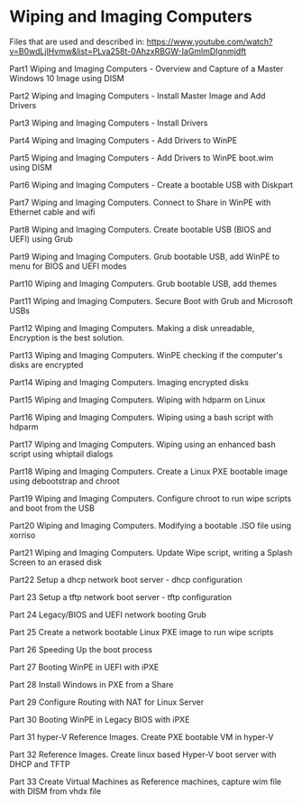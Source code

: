 Wiping and Imaging Computers
============================
Files that are used and described in:
https://www.youtube.com/watch?v=B0wdLjlHvmw&list=PLva258t-0AhzxRBGW-IaGmlmDIgnmjdft

Part1 Wiping and Imaging Computers  - Overview and Capture of a Master Windows 10 Image using DISM

Part2 Wiping and Imaging Computers - Install Master Image and Add Drivers

Part3 Wiping and Imaging Computers  - Install Drivers

Part4 Wiping and Imaging Computers  - Add Drivers to WinPE

Part5 Wiping and Imaging Computers  - Add Drivers to WinPE boot.wim using DISM

Part6 Wiping and Imaging Computers  - Create a bootable USB with Diskpart

Part7 Wiping and Imaging Computers. Connect to Share in WinPE with Ethernet cable and wifi

Part8 Wiping and Imaging Computers. Create bootable USB (BIOS and UEFI) using Grub

Part9 Wiping and Imaging Computers. Grub bootable USB, add WinPE to menu for BIOS and UEFI modes

Part10 Wiping and Imaging Computers. Grub bootable USB, add themes

Part11 Wiping and Imaging Computers. Secure Boot with Grub and Microsoft USBs

Part12 Wiping and Imaging Computers. Making a disk unreadable, Encryption is the best solution.

Part13 Wiping and Imaging Computers. WinPE checking if the computer's disks are encrypted

Part14 Wiping and Imaging Computers. Imaging encrypted disks

Part15 Wiping and Imaging Computers. Wiping with hdparm on Linux

Part16 Wiping and Imaging Computers. Wiping using a bash script with hdparm

Part17 Wiping and Imaging Computers. Wiping using an enhanced bash script using whiptail dialogs

Part18 Wiping and Imaging Computers. Create a Linux PXE bootable image using debootstrap and chroot

Part19 Wiping and Imaging Computers. Configure chroot to run wipe scripts and boot from the USB

Part20 Wiping and Imaging Computers. Modifying a bootable .ISO file using xorriso

Part21 Wiping and Imaging Computers. Update Wipe script, writing a Splash Screen to an erased disk

Part22 Setup a dhcp network boot server - dhcp configuration

Part 23 Setup a tftp network boot server - tftp configuration

Part 24 Legacy/BIOS and UEFI network booting Grub

Part 25 Create a network bootable Linux PXE image to run wipe scripts

Part 26 Speeding Up the boot process

Part 27 Booting WinPE in UEFI with iPXE

Part 28 Install Windows in PXE from a Share

Part 29 Configure Routing with NAT for Linux Server

Part 30 Booting WinPE in Legacy BIOS with iPXE

Part 31 hyper-V Reference Images. Create PXE bootable VM in hyper-V

Part 32 Reference Images. Create linux based Hyper-V boot server with DHCP and TFTP

Part 33 Create Virtual Machines as Reference machines, capture wim file with DISM from vhdx file


